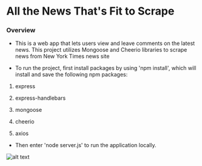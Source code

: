 # All the News That's Fit to Scrape

### Overview 
* This is a web app that lets users view and leave comments on the latest news. This project utilizes Mongoose and Cheerio libraries to scrape news from New York Times news site

*  To run the project, first install packages by using 'npm install', which will install and save the following npm packages:

1. express

2. express-handlebars

3. mongoose

4. cheerio

5. axios

* Then enter 'node server.js' to run the application locally.

![alt text](https://recordit.co/9LuzvydhRQ.gif)

